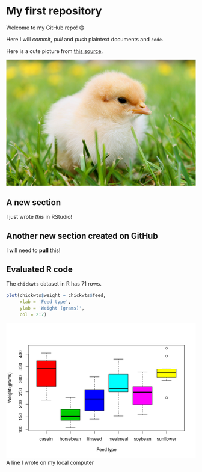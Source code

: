 
My first repository
===================

Welcome to my GitHub repo! :smile:

Here I will *commit*, *pull* and *push* plaintext documents and `code`.

Here is a cute picture from [this source](https://pixabay.com/en/chicks-feather-chicken-plumage-349035/).

![a chick](chick.jpg)

A new section
-------------

I just wrote *this* in RStudio!

Another new section created on GitHub
-------------------------------------

I will need to **pull** this!

Evaluated R code
----------------

The `chickwts` dataset in R has 71 rows.

``` r
plot(chickwts$weight ~ chickwts$feed,
     xlab = 'Feed type',
     ylab = 'Weight (grams)',
     col = 2:7)
```

![](README_files/figure-markdown_github-ascii_identifiers/chickplot-1.png)
A line I wrote on my local computer
